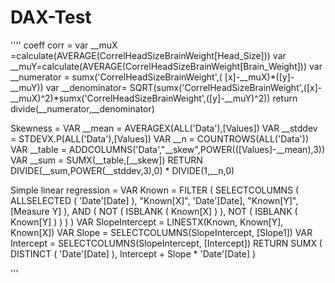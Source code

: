 # DAX-Test

''''
coeff corr = 
var __muX =calculate(AVERAGE(CorrelHeadSizeBrainWeight[Head_Size]))
var __muY=calculate(AVERAGE(CorrelHeadSizeBrainWeight[Brain_Weight]))
var __numerator  =  sumx('CorrelHeadSizeBrainWeight',( [x]-__muX)*([y]-__muY))
var __denominator=  SQRT(sumx('CorrelHeadSizeBrainWeight',([x]-__muX)^2)*sumx('CorrelHeadSizeBrainWeight',([y]-__muY)^2))
return 
divide(__numerator,__denominator)

Skewness = 
VAR __mean = AVERAGEX(ALL('Data'),[Values])
VAR __stddev = STDEVX.P(ALL('Data'),[Values])
VAR __n = COUNTROWS(ALL('Data'))
VAR __table = ADDCOLUMNS('Data',"__skew",POWER(([Values]-__mean),3))
VAR __sum = SUMX(__table,[__skew])
RETURN
DIVIDE(__sum,POWER(__stddev,3),0) * DIVIDE(1,__n,0)

Simple linear regression =
VAR Known =
    FILTER (
        SELECTCOLUMNS (
            ALLSELECTED ( 'Date'[Date] ),
            "Known[X]", 'Date'[Date],
            "Known[Y]", [Measure Y]
        ),
        AND (
            NOT ( ISBLANK ( Known[X] ) ),
            NOT ( ISBLANK ( Known[Y] ) )
        )
    )
VAR SlopeIntercept =
    LINESTX(Known, Known[Y], Known[X])
VAR Slope =
    SELECTCOLUMNS(SlopeIntercept, [Slope1])
VAR Intercept = 
    SELECTCOLUMNS(SlopeIntercept, [Intercept])
RETURN
    SUMX (
        DISTINCT ( 'Date'[Date] ),
        Intercept + Slope * 'Date'[Date]
    )





'''

